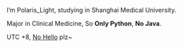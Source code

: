 I’m Polaris_Light, studying in Shanghai Medical University.

Major in Clinical Medicine, So **Only Python**, **No Java**.

UTC +8, [No Hello](https://nohello.net/) plz~
